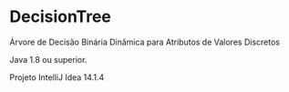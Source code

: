 # DecisionTree
Árvore de Decisão Binária Dinâmica para Atributos de Valores Discretos

Java 1.8 ou superior.

Projeto IntelliJ Idea 14.1.4
